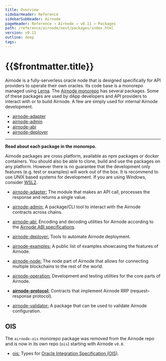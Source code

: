 ```yaml
---
title: Overview
sidebarHeader: Reference
sidebarSubHeader: Airnode
pageHeader: Reference → Airnode → v0.11 → Packages
path: /reference/airnode/next/packages/index.html
version: v0.11
outline: deep
tags:
---
```


<VersionWarning/>

<PageHeader/>

<SearchHighlight/>

<FlexStartTag/>

# {{$frontmatter.title}}

Airnode is a fully-serverless oracle node that is designed specifically for API
providers to operate their own oracles. Its code base is a monorepo managed
using [Lerna<ExternalLinkImage />](https://github.com/lerna/lerna). The
[Airnode monorepo<ExternalLinkImage />](https://github.com/api3dao/airnode/tree/v0.11/packages)
has several packages. Some of these packages are used by dApp developers and API
providers to interact with or to build Airnode. A few are simply used for
internal Airnode development.

- [airnode-adapter](/reference/airnode/next/packages/adapter.md)
- [airnode-admin](/reference/airnode/next/packages/admin-cli.md)
- [airnode-abi](/reference/airnode/next/packages/airnode-abi.md)
- [airnode-deployer](/reference/airnode/next/packages/deployer.md)

---

**Read about each package in the monorepo.**

Airnode packages are cross platform, available as npm packages or docker
containers. You should also be able to clone, build and use the packages on any
platform. However there is no guarantee that the development only features (e.g.
test or examples) will work out of the box. It is recommend to use UNIX based
systems for development. If you are using Windows, consider
[WSL2](https://docs.microsoft.com/en-us/windows/wsl/install).

- [airnode-adapter<ExternalLinkImage />:](https://github.com/api3dao/airnode/tree/v0.11/packages/airnode-adapter)
  The module that makes an API call, processes the response and returns a single
  value.

- [airnode-admin<ExternalLinkImage />:](https://github.com/api3dao/airnode/tree/v0.11/packages/airnode-admin)
  A package/CLI tool to interact with the Airnode contracts across chains.

- [airnode-abi<ExternalLinkImage />:](https://github.com/api3dao/airnode/tree/v0.11/packages/airnode-abi)
  Encoding and decoding utilities for Airnode according to the
  [Airnode ABI specifications](/reference/airnode/next/specifications/airnode-abi.md).

- [airnode-deployer<ExternalLinkImage />:](https://github.com/api3dao/airnode/tree/v0.11/packages/airnode-deployer)
  Tools to automate Airnode deployment.

- [airnode-examples<ExternalLinkImage />:](https://github.com/api3dao/airnode/tree/v0.11/packages/airnode-examples)
  A public list of examples showcasing the features of Airnode.

- [airnode-node<ExternalLinkImage />:](https://github.com/api3dao/airnode/tree/v0.11/packages/airnode-node)
  The node part of Airnode that allows for connecting multiple blockchains to
  the rest of the world.

- [airnode-operation<ExternalLinkImage />:](https://github.com/api3dao/airnode/tree/v0.11/packages/airnode-operation)
  Development and testing utilities for the core parts of Airnode.

- [**airnode-protocol**<ExternalLinkImage />:](https://github.com/api3dao/airnode/tree/v0.11/packages/airnode-protocol)
  Contracts that implement Airnode RRP (request–response protocol).

- [airnode-validator<ExternalLinkImage />:](https://github.com/api3dao/airnode/tree/v0.11/packages/airnode-validator)
  A package that can be used to validate Airnode configuration.

## OIS

The `airnode-ois` monorepo package was removed from the Airnode repo and is now
in its own repo (`ois`) starting with Airnode `v0.8`.

- [ois<ExternalLinkImage />:](https://github.com/api3dao/ois/tree/v2.0.0) Types
  for
  [Oracle Integration Specification (OIS)](/reference/ois/latest/specification.md).

<FlexEndTag/>
